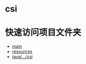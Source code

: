 # csi

# 快速访问项目文件夹
- [main](https://github.com/mumuzsl/csi/tree/master/src/main)
- [resources](https://github.com/mumuzsl/csi/tree/master/src/main/resources)
- [java/.../csi](https://github.com/mumuzsl/csi/tree/master/src/main/java/com/cqjtu/csi)
